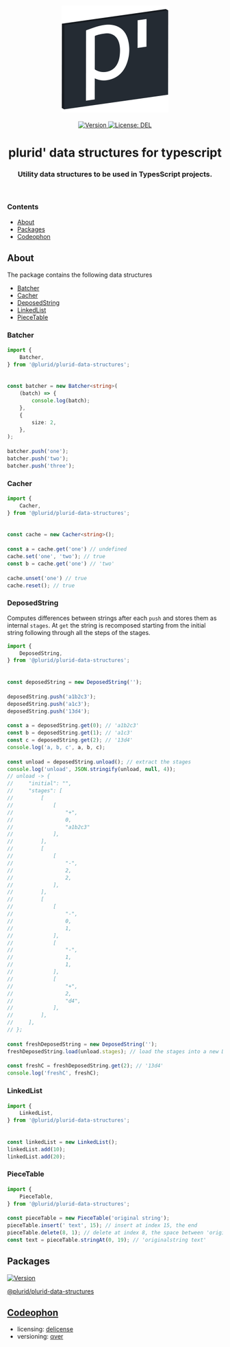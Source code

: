 <p align="center">
    <img src="https://raw.githubusercontent.com/plurid/plurid-data-structures-typescript/master/about/identity/plurid-logo.png" height="250px">
    <br />
    <br />
    <a target="_blank" href="https://www.npmjs.com/package/@plurid/plurid-data-structures">
        <img src="https://img.shields.io/npm/v/@plurid/plurid-data-structures.svg?logo=npm&colorB=1380C3&style=for-the-badge" alt="Version">
    </a>
    <a target="_blank" href="https://github.com/plurid/plurid-data-structures-typescript/blob/master/LICENSE">
        <img src="https://img.shields.io/badge/license-DEL-blue.svg?colorB=1380C3&style=for-the-badge" alt="License: DEL">
    </a>
</p>



<h1 align="center">
    plurid' data structures for typescript
</h1>


<h3 align="center">
    Utility data structures to be used in TypesScript projects.
</h3>



<br />



### Contents

+ [About](#about)
+ [Packages](#packages)
+ [Codeophon](#codeophon)



## About

The package contains the following data structures

+ [Batcher](#batcher)
+ [Cacher](#cacher)
+ [DeposedString](#deposedstring)
+ [LinkedList](#linkedlist)
+ [PieceTable](#piecetable)


### Batcher

``` typescript
import {
    Batcher,
} from '@plurid/plurid-data-structures';


const batcher = new Batcher<string>(
    (batch) => {
        console.log(batch);
    },
    {
        size: 2,
    },
);

batcher.push('one');
batcher.push('two');
batcher.push('three');
```


### Cacher

``` typescript
import {
    Cacher,
} from '@plurid/plurid-data-structures';


const cache = new Cacher<string>();

const a = cache.get('one') // undefined
cache.set('one', 'two'); // true
const b = cache.get('one') // 'two'

cache.unset('one') // true
cache.reset(); // true
```


### DeposedString

Computes differences between strings after each `push` and stores them as internal `stages`. At `get` the string is recomposed starting from the initial string following through all the steps of the stages.

``` typescript
import {
    DeposedString,
} from '@plurid/plurid-data-structures';


const deposedString = new DeposedString('');

deposedString.push('a1b2c3');
deposedString.push('a1c3');
deposedString.push('13d4');

const a = deposedString.get(0); // 'a1b2c3'
const b = deposedString.get(1); // 'a1c3'
const c = deposedString.get(2); // '13d4'
console.log('a, b, c', a, b, c);

const unload = deposedString.unload(); // extract the stages
console.log('unload', JSON.stringify(unload, null, 4));
// unload -> {
//     "initial": "",
//     "stages": [
//         [
//             [
//                 "+",
//                 0,
//                 "a1b2c3"
//             ],
//         ],
//         [
//             [
//                 "-",
//                 2,
//                 2,
//             ],
//         ],
//         [
//             [
//                 "-",
//                 0,
//                 1,
//             ],
//             [
//                 "-",
//                 1,
//                 1,
//             ],
//             [
//                 "+",
//                 2,
//                 "d4",
//             ],
//         ],
//     ],
// };

const freshDeposedString = new DeposedString('');
freshDeposedString.load(unload.stages); // load the stages into a new DeposedString

const freshC = freshDeposedString.get(2); // '13d4'
console.log('freshC', freshC);
```


### LinkedList

``` typescript
import {
    LinkedList,
} from '@plurid/plurid-data-structures';


const linkedList = new LinkedList();
linkedList.add(10);
linkedList.add(20);
```


###  PieceTable

``` typescript
import {
    PieceTable,
} from '@plurid/plurid-data-structures';

const pieceTable = new PieceTable('original string');
pieceTable.insert(' text', 15); // insert at index 15, the end
pieceTable.delete(8, 1); // delete at index 8, the space between 'original' and 'string'
const text = pieceTable.stringAt(0, 19); // 'originalstring text'
```



## Packages

<a target="_blank" href="https://www.npmjs.com/package/@plurid/plurid-data-structures">
    <img src="https://img.shields.io/npm/v/@plurid/plurid-data-structures.svg?logo=npm&colorB=1380C3&style=for-the-badge" alt="Version">
</a>

[@plurid/plurid-data-structures][plurid-data-structures]

[plurid-data-structures]: https://github.com/plurid/plurid-data-structures-typescript



## [Codeophon](https://github.com/ly3xqhl8g9/codeophon)

+ licensing: [delicense](https://github.com/ly3xqhl8g9/delicense)
+ versioning: [αver](https://github.com/ly3xqhl8g9/alpha-versioning)
